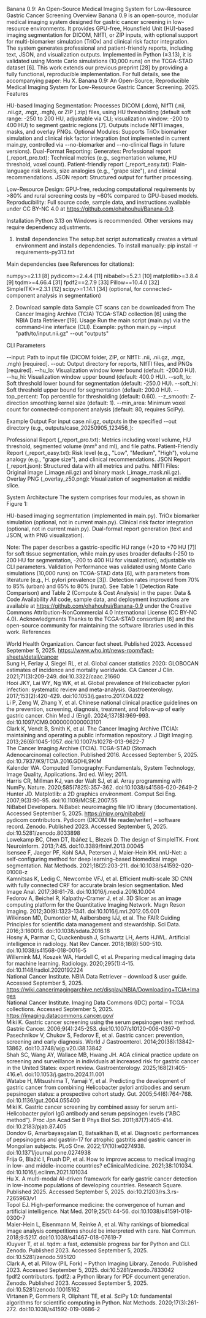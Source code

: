 Banana 0.9: An Open-Source Medical Imaging System for Low-Resource Gastric Cancer Screening
Overview
Banana 0.9 is an open-source, modular medical imaging system designed for gastric cancer screening in low-resource environments. It provides GPU-free, Hounsfield Unit (HU)-based imaging segmentation for DICOM, NIfTI, or ZIP inputs, with optional support for multi-biomarker simulation (TriOx) and clinical risk factor integration. The system generates professional and patient-friendly reports, including text, JSON, and visualization outputs. Implemented in Python (≥3.13), it is validated using Monte Carlo simulations (10,000 runs) on the TCGA-STAD dataset [6]. This work extends our previous preprint [28] by providing a fully functional, reproducible implementation.
For full details, see the accompanying paper: Hu X. Banana 0.9: An Open-Source, Reproducible Medical Imaging System for Low-Resource Gastric Cancer Screening. 2025.
Features

HU-based Imaging Segmentation: Processes DICOM (.dcm), NIfTI (.nii, .nii.gz, .mgz, .mgh), or ZIP (.zip) files, using HU thresholding (default soft range: -250 to 200 HU, adjustable via CLI; visualization window: -200 to 400 HU) to segment gastric regions [7]. Outputs include NIfTI images, masks, and overlay PNGs.
Optional Modules: Supports TriOx biomarker simulation and clinical risk factor integration (not implemented in current main.py, controlled via --no-biomarker and --no-clinical flags in future versions).
Dual-Format Reporting: Generates:
Professional report (_report_pro.txt): Technical metrics (e.g., segmentation volume, HU threshold, voxel count).
Patient-friendly report (_report_easy.txt): Plain-language risk levels, size analogies (e.g., "grape size"), and clinical recommendations.
JSON report: Structured output for further processing.


Low-Resource Design: GPU-free, reducing computational requirements by >80% and rural screening costs by ~60% compared to GPU-based models.
Reproducibility: Full source code, sample data, and instructions available under CC BY-NC 4.0 at https://github.com/ohahouhui/Banana-0.9.

Installation
Python 3.13 on Windows is recommended. Other versions may require dependency adjustments.
1. Install dependencies
The setup.bat script automatically creates a virtual environment and installs dependencies. To install manually:
pip install -r requirements-py313.txt

Main dependencies (see References for citations):

numpy>=2.1.1 [8]
pydicom>=2.4.4 [11]
nibabel>=5.2.1 [10]
matplotlib>=3.8.4 [9]
tqdm>=4.66.4 [31]
fpdf2==2.7.9 [33]
Pillow==10.4.0 [32]
SimpleITK>=2.3.1 [12]
scipy>=1.14.1 [34] (optional, for connected-component analysis in segmentation)

2. Download sample data
Sample CT scans can be downloaded from The Cancer Imaging Archive (TCIA) TCGA-STAD collection [6] using the NBIA Data Retriever [19].
Usage
Run the main script (main.py) via the command-line interface (CLI). Example:
python main.py --input "path/to/input.nii.gz" --out "outputs"

CLI Parameters

--input: Path to input file (DICOM folder, ZIP, or NIfTI: .nii, .nii.gz, .mgz, .mgh) [required].
--out: Output directory for reports, NIfTI files, and PNGs [required].
--hu_lo: Visualization window lower bound (default: -200.0 HU).
--hu_hi: Visualization window upper bound (default: 400.0 HU).
--soft_lo: Soft threshold lower bound for segmentation (default: -250.0 HU).
--soft_hi: Soft threshold upper bound for segmentation (default: 200.0 HU).
--top_percent: Top percentile for thresholding (default: 0.60).
--z_smooth: Z-direction smoothing kernel size (default: 1).
--min_area: Minimum voxel count for connected-component analysis (default: 80, requires SciPy).

Example Output
For input case.nii.gz, outputs in the specified --out directory (e.g., outputs/case_20250905_123456_):

Professional Report (_report_pro.txt): Metrics including voxel volume, HU threshold, segmented volume (mm³ and ml), and file paths.
Patient-Friendly Report (_report_easy.txt): Risk level (e.g., "Low", "Medium", "High"), volume analogy (e.g., "grape size"), and clinical recommendations.
JSON Report (_report.json): Structured data with all metrics and paths.
NIfTI Files: Original image (_image.nii.gz) and binary mask (_image_mask.nii.gz).
Overlay PNG (_overlay_z50.png): Visualization of segmentation at middle slice.

System Architecture
The system comprises four modules, as shown in Figure 1:

HU-based imaging segmentation (implemented in main.py).
TriOx biomarker simulation (optional, not in current main.py).
Clinical risk factor integration (optional, not in current main.py).
Dual-format report generation (text and JSON, with PNG visualization).

Note: The paper describes a gastric-specific HU range (+20 to +70 HU [7]) for soft tissue segmentation, while main.py uses broader defaults (-250 to 200 HU for segmentation, -200 to 400 HU for visualization), adjustable via CLI parameters.
Validation
Performance was validated using Monte Carlo simulations (10,000 runs) on TCGA-STAD data [6], with parameters from literature (e.g., H. pylori prevalence [3]). Detection rates improved from 70% to 85% (urban) and 65% to 80% (rural). See Table 1 (Detection Rate Comparison) and Table 2 (Compute & Cost Analysis) in the paper.
Data & Code Availability
All code, sample data, and deployment instructions are available at https://github.com/ohahouhui/Banana-0.9 under the Creative Commons Attribution-NonCommercial 4.0 International License (CC BY-NC 4.0).
Acknowledgments
Thanks to the TCGA-STAD consortium [6] and the open-source community for maintaining the software libraries used in this work.
References

World Health Organization. Cancer fact sheet. Published 2023. Accessed September 5, 2025. https://www.who.int/news-room/fact-sheets/detail/cancer  
Sung H, Ferlay J, Siegel RL, et al. Global cancer statistics 2020: GLOBOCAN estimates of incidence and mortality worldwide. CA Cancer J Clin. 2021;71(3):209-249. doi:10.3322/caac.21660  
Hooi JKY, Lai WY, Ng WK, et al. Global prevalence of Helicobacter pylori infection: systematic review and meta-analysis. Gastroenterology. 2017;153(2):420-429. doi:10.1053/j.gastro.2017.04.022  
Li P, Zeng W, Zhang Y, et al. Chinese national clinical practice guidelines on the prevention, screening, diagnosis, treatment, and follow-up of early gastric cancer. Chin Med J (Engl). 2024;137(8):969-993. doi:10.1097/CM9.0000000000003101  
Clark K, Vendt B, Smith K, et al. The Cancer Imaging Archive (TCIA): maintaining and operating a public information repository. J Digit Imaging. 2013;26(6):1045-1057. doi:10.1007/s10278-013-9622-7  
The Cancer Imaging Archive (TCIA). TCGA-STAD (Stomach Adenocarcinoma) collection. Published 2016. Accessed September 5, 2025. doi:10.7937/K9/TCIA.2016.GDHL9KIM  
Kalender WA. Computed Tomography: Fundamentals, System Technology, Image Quality, Applications. 3rd ed. Wiley; 2011.  
Harris CR, Millman KJ, van der Walt SJ, et al. Array programming with NumPy. Nature. 2020;585(7825):357-362. doi:10.1038/s41586-020-2649-2  
Hunter JD. Matplotlib: a 2D graphics environment. Comput Sci Eng. 2007;9(3):90-95. doi:10.1109/MCSE.2007.55  
NiBabel Developers. NiBabel: neuroimaging file I/O library (documentation). Accessed September 5, 2025. https://nipy.org/nibabel/  
pydicom contributors. Pydicom (DICOM file reader/writer) – software record. Zenodo. Published 2023. Accessed September 5, 2025. doi:10.5281/zenodo.8033898  
Lowekamp BC, Chen DT, Ibáñez L, Blezek D. The design of SimpleITK. Front Neuroinform. 2013;7:45. doi:10.3389/fninf.2013.00045  
Isensee F, Jaeger PF, Kohl SAA, Petersen J, Maier-Hein KH. nnU-Net: a self-configuring method for deep learning–based biomedical image segmentation. Nat Methods. 2021;18(2):203-211. doi:10.1038/s41592-020-01008-z  
Kamnitsas K, Ledig C, Newcombe VFJ, et al. Efficient multi-scale 3D CNN with fully connected CRF for accurate brain lesion segmentation. Med Image Anal. 2017;36:61-78. doi:10.1016/j.media.2016.10.004  
Fedorov A, Beichel R, Kalpathy-Cramer J, et al. 3D Slicer as an image computing platform for the Quantitative Imaging Network. Magn Reson Imaging. 2012;30(9):1323-1341. doi:10.1016/j.mri.2012.05.001  
Wilkinson MD, Dumontier M, Aalbersberg IJJ, et al. The FAIR Guiding Principles for scientific data management and stewardship. Sci Data. 2016;3:160018. doi:10.1038/sdata.2016.18  
Hosny A, Parmar C, Quackenbush J, Schwartz LH, Aerts HJWL. Artificial intelligence in radiology. Nat Rev Cancer. 2018;18(8):500-510. doi:10.1038/s41568-018-0016-5  
Willemink MJ, Koszek WA, Hardell C, et al. Preparing medical imaging data for machine learning. Radiology. 2020;295(1):4-15. doi:10.1148/radiol.2020192224  
National Cancer Institute. NBIA Data Retriever – download & user guide. Accessed September 5, 2025. https://wiki.cancerimagingarchive.net/display/NBIA/Downloading+TCIA+Images  
National Cancer Institute. Imaging Data Commons (IDC) portal – TCGA collections. Accessed September 5, 2025. https://imaging.datacommons.cancer.gov/  
Miki K. Gastric cancer screening using the serum pepsinogen test method. Gastric Cancer. 2006;9(4):245-253. doi:10.1007/s10120-006-0397-0  
Pasechnikov V, Chukov S, Fedorov E, et al. Gastric cancer: prevention, screening and early diagnosis. World J Gastroenterol. 2014;20(38):13842-13862. doi:10.3748/wjg.v20.i38.13842  
Shah SC, Wang AY, Wallace MB, Hwang JH. AGA clinical practice update on screening and surveillance in individuals at increased risk for gastric cancer in the United States: expert review. Gastroenterology. 2025;168(2):405-416.e1. doi:10.1053/j.gastro.2024.11.001  
Watabe H, Mitsushima T, Yamaji Y, et al. Predicting the development of gastric cancer from combining Helicobacter pylori antibodies and serum pepsinogen status: a prospective cohort study. Gut. 2005;54(6):764-768. doi:10.1136/gut.2004.055400  
Miki K. Gastric cancer screening by combined assay for serum anti-Helicobacter pylori IgG antibody and serum pepsinogen levels (“ABC method”). Proc Jpn Acad Ser B Phys Biol Sci. 2011;87(7):405-414. doi:10.2183/pjab.87.405  
Dondov G, Amarbayasgalan D, Batsaikhan B, et al. Diagnostic performances of pepsinogens and gastrin-17 for atrophic gastritis and gastric cancer in Mongolian subjects. PLoS One. 2022;17(10):e0274938. doi:10.1371/journal.pone.0274938  
Frija G, Blažić I, Frush DP, et al. How to improve access to medical imaging in low- and middle-income countries? eClinicalMedicine. 2021;38:101034. doi:10.1016/j.eclinm.2021.101034  
Hu X. A multi-modal AI-driven framework for early gastric cancer detection in low-income populations of developing countries. Research Square. Published 2025. Accessed September 5, 2025. doi:10.21203/rs.3.rs-7265963/v1  
Topol EJ. High-performance medicine: the convergence of human and artificial intelligence. Nat Med. 2019;25(1):44-56. doi:10.1038/s41591-018-0300-7  
Maier-Hein L, Eisenmann M, Reinke A, et al. Why rankings of biomedical image analysis competitions should be interpreted with care. Nat Commun. 2018;9:5217. doi:10.1038/s41467-018-07619-7  
Kluyver T, et al. tqdm: a fast, extensible progress bar for Python and CLI. Zenodo. Published 2023. Accessed September 5, 2025. doi:10.5281/zenodo.595120  
Clark A, et al. Pillow (PIL Fork) – Python Imaging Library. Zenodo. Published 2023. Accessed September 5, 2025. doi:10.5281/zenodo.7833042  
fpdf2 contributors. fpdf2: a Python library for PDF document generation. Zenodo. Published 2023. Accessed September 5, 2025. doi:10.5281/zenodo.10015162  
Virtanen P, Gommers R, Oliphant TE, et al. SciPy 1.0: fundamental algorithms for scientific computing in Python. Nat Methods. 2020;17(3):261-272. doi:10.1038/s41592-019-0686-2
